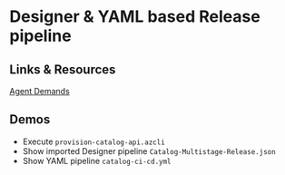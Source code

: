 # Designer & YAML based Release pipeline

## Links & Resources

[Agent Demands](https://learn.microsoft.com/en-us/azure/devops/managed-devops-pools/demands?view=azure-devops)

## Demos

- Execute `provision-catalog-api.azcli`
- Show imported Designer pipeline `Catalog-Multistage-Release.json`
- Show YAML pipeline `catalog-ci-cd.yml`